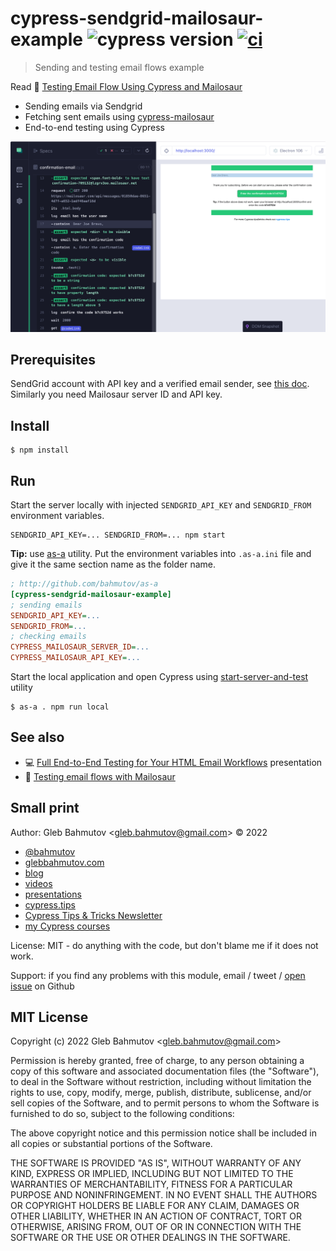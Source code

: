 # cypress-sendgrid-mailosaur-example ![cypress version](https://img.shields.io/badge/cypress-12.1.0-brightgreen) [![ci](https://github.com/bahmutov/cypress-sendgrid-mailosaur-example/actions/workflows/ci.yml/badge.svg?branch=main)](https://github.com/bahmutov/cypress-sendgrid-mailosaur-example/actions/workflows/ci.yml)

> Sending and testing email flows example

Read 📝 [Testing Email Flow Using Cypress and Mailosaur](https://glebbahmutov.com/blog/cypress-mailosaur/)

- Sending emails via Sendgrid
- Fetching sent emails using [cypress-mailosaur](https://github.com/mailosaur/cypress-mailosaur)
- End-to-end testing using Cypress

![Confirmation code email](./images/email.png)

## Prerequisites

SendGrid account with API key and a verified email sender, see [this doc](https://sendgrid.com/docs/for-developers/sending-email/quickstart-nodejs/). Similarly you need Mailosaur server ID and API key.

## Install

```shell
$ npm install
```

## Run

Start the server locally with injected `SENDGRID_API_KEY` and `SENDGRID_FROM` environment variables.

```
SENDGRID_API_KEY=... SENDGRID_FROM=... npm start
```

**Tip:** use [as-a](https://github.com/bahmutov/as-a) utility. Put the environment variables into `.as-a.ini` file and give it the same section name as the folder name.

```ini
; http://github.com/bahmutov/as-a
[cypress-sendgrid-mailosaur-example]
; sending emails
SENDGRID_API_KEY=...
SENDGRID_FROM=...
; checking emails
CYPRESS_MAILOSAUR_SERVER_ID=...
CYPRESS_MAILOSAUR_API_KEY=...
```

Start the local application and open Cypress using [start-server-and-test](https://github.com/bahmutov/start-server-and-test) utility

```text
$ as-a . npm run local
```

## See also

- 💻 [Full End-to-End Testing for Your HTML Email Workflows](https://slides.com/bahmutov/email-testing) presentation
- 📝 [Testing email flows with Mailosaur](https://filiphric.com/testing-email-flows-with-mailosaur)

## Small print

Author: Gleb Bahmutov &lt;gleb.bahmutov@gmail.com&gt; &copy; 2022

- [@bahmutov](https://twitter.com/bahmutov)
- [glebbahmutov.com](https://glebbahmutov.com)
- [blog](https://glebbahmutov.com/blog)
- [videos](https://www.youtube.com/glebbahmutov)
- [presentations](https://slides.com/bahmutov)
- [cypress.tips](https://cypress.tips)
- [Cypress Tips & Tricks Newsletter](https://cypresstips.substack.com/)
- [my Cypress courses](https://cypress.tips/courses)

License: MIT - do anything with the code, but don't blame me if it does not work.

Support: if you find any problems with this module, email / tweet /
[open issue](https://github.com/bahmutov/cypress-sendgrid-mailosaur-example/issues) on Github

## MIT License

Copyright (c) 2022 Gleb Bahmutov &lt;gleb.bahmutov@gmail.com&gt;

Permission is hereby granted, free of charge, to any person
obtaining a copy of this software and associated documentation
files (the "Software"), to deal in the Software without
restriction, including without limitation the rights to use,
copy, modify, merge, publish, distribute, sublicense, and/or sell
copies of the Software, and to permit persons to whom the
Software is furnished to do so, subject to the following
conditions:

The above copyright notice and this permission notice shall be
included in all copies or substantial portions of the Software.

THE SOFTWARE IS PROVIDED "AS IS", WITHOUT WARRANTY OF ANY KIND,
EXPRESS OR IMPLIED, INCLUDING BUT NOT LIMITED TO THE WARRANTIES
OF MERCHANTABILITY, FITNESS FOR A PARTICULAR PURPOSE AND
NONINFRINGEMENT. IN NO EVENT SHALL THE AUTHORS OR COPYRIGHT
HOLDERS BE LIABLE FOR ANY CLAIM, DAMAGES OR OTHER LIABILITY,
WHETHER IN AN ACTION OF CONTRACT, TORT OR OTHERWISE, ARISING
FROM, OUT OF OR IN CONNECTION WITH THE SOFTWARE OR THE USE OR
OTHER DEALINGS IN THE SOFTWARE.
